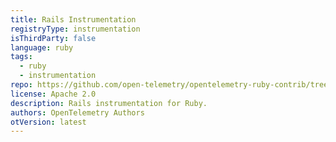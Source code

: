 ```yaml
---
title: Rails Instrumentation
registryType: instrumentation
isThirdParty: false
language: ruby
tags:
  - ruby
  - instrumentation
repo: https://github.com/open-telemetry/opentelemetry-ruby-contrib/tree/main/instrumentation/rails
license: Apache 2.0
description: Rails instrumentation for Ruby.
authors: OpenTelemetry Authors
otVersion: latest
---
```

